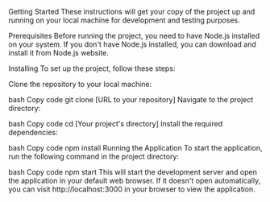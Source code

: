 Getting Started
These instructions will get your copy of the project up and running on your local machine for development and testing purposes.

Prerequisites
Before running the project, you need to have Node.js installed on your system. If you don't have Node.js installed, you can download and install it from Node.js website.

Installing
To set up the project, follow these steps:

Clone the repository to your local machine:

bash
Copy code
git clone [URL to your repository]
Navigate to the project directory:

bash
Copy code
cd [Your project's directory]
Install the required dependencies:

bash
Copy code
npm install
Running the Application
To start the application, run the following command in the project directory:

bash
Copy code
npm start
This will start the development server and open the application in your default web browser. If it doesn't open automatically, you can visit http://localhost:3000 in your browser to view the application.
